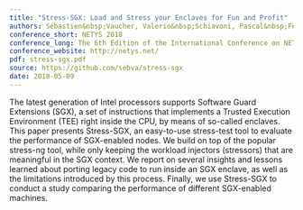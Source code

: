 ```yaml
---
title: "Stress-SGX: Load and Stress your Enclaves for Fun and Profit"
authors: Sébastien&nbsp;Vaucher, Valerio&nbsp;Schiavoni, Pascal&nbsp;Felber
conference_short: NETYS 2018
conference_long: The 6th Edition of the International Conference on NETworked sYStems, Essaouira, Morocco, 2018
conference_website: http://netys.net/
pdf: stress-sgx.pdf
source: https://github.com/sebva/stress-sgx
date: 2018-05-09
---
```

The latest generation of Intel processors supports Software Guard Extensions (SGX), a set of instructions that implements a Trusted Execution Environment (TEE) right inside the CPU, by means of so-called enclaves.
This paper presents <span class="small-caps">Stress-SGX</span>, an easy-to-use stress-test tool to evaluate the performance of SGX-enabled nodes.
We build on top of the popular <span class="small-caps">stress-ng</span> tool, while only keeping the workload injectors (stressors) that are meaningful in the SGX context.
We report on several insights and lessons learned about porting legacy code to run inside an SGX enclave, as well as the limitations introduced by this process.
Finally, we use <span class="small-caps">Stress-SGX</span> to conduct a study comparing the performance of different SGX-enabled machines.
